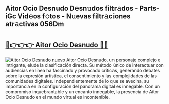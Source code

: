 ## Aitor Ocio Desnudo D𝚎sn𝚞dos filtr𝚊dos - Parts-iGc Vid𝚎os f𝚘tos - N𝚞evas filtr𝚊ciones atr𝚊ctivas 056Dm

# <h2><a href="http://mbcu0d.tromn.icu/?c=Aitor+Ocio+Desnudo">🔗👉👉👉 Aitor Ocio Desnudo 🔗🔗</a></h2>

[![Aitor Ocio Desnudo nuevo](https://i.imgur.com/pEAQMta.gif)](http://mbcu0d.tromn.icu/?c=Aitor+Ocio+Desnudo)
Aitor Ocio Desnudo, un personaje complejo e intrigante, elude la clasificación directa. Su método único de interactuar con audiencias en línea ha fascinado y provocado críticas, generando debates sobre la expresión artística, el consentimiento y las complejidades de las comunidades digitales. Independientemente de lo que se avecina, su importancia en la configuración del panorama digital es innegable. Con un compromiso inquebrantable y un encanto innegable, la presencia de Aitor Ocio Desnudo en el mundo virtual es incontenible.
